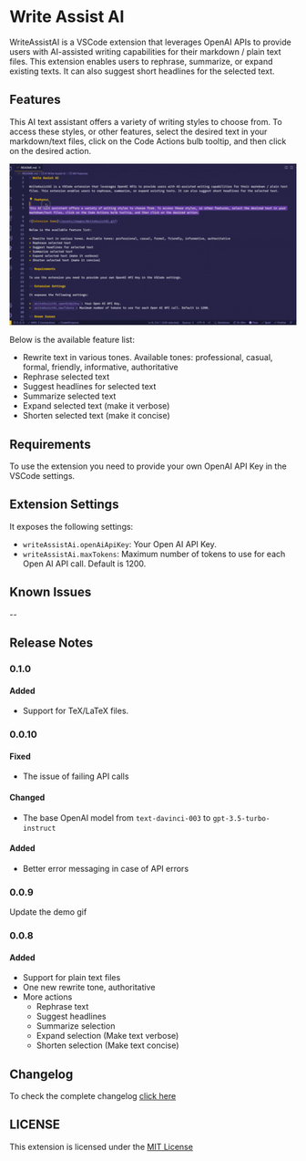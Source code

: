 # Write Assist AI

WriteAssistAI is a VSCode extension that leverages OpenAI APIs to provide users with AI-assisted writing capabilities for their markdown / plain text files. This extension enables users to rephrase, summarize, or expand existing texts. It can also suggest short headlines for the selected text.

## Features

This AI text assistant offers a variety of writing styles to choose from. To access these styles, or other features, select the desired text in your markdown/text files, click on the Code Actions bulb tooltip, and then click on the desired action.

![Extension Demo](/assets/images/WriteAssistAiDemo.gif)

Below is the available feature list:

* Rewrite text in various tones. Available tones: professional, casual, formal, friendly, informative, authoritative
* Rephrase selected text
* Suggest headlines for selected text
* Summarize selected text
* Expand selected text (make it verbose)
* Shorten selected text (make it concise)

## Requirements

To use the extension you need to provide your own OpenAI API Key in the VSCode settings.

## Extension Settings

It exposes the following settings:

* `writeAssistAi.openAiApiKey`: Your Open AI API Key.
* `writeAssistAi.maxTokens`: Maximum number of tokens to use for each Open AI API call. Default is 1200.

## Known Issues

--

## Release Notes

### 0.1.0

#### Added

* Support for TeX/LaTeX files.

### 0.0.10

#### Fixed

* The issue of failing API calls
  
#### Changed

* The base OpenAI model from `text-davinci-003` to `gpt-3.5-turbo-instruct`

#### Added

* Better error messaging in case of API errors

### 0.0.9

Update the demo gif

### 0.0.8

#### Added

* Support for plain text files
* One new rewrite tone, authoritative
* More actions
  * Rephrase text
  * Suggest headlines
  * Summarize selection
  * Expand selection (Make text verbose)
  * Shorten selection (Make text concise)

## Changelog

To check the complete changelog [click here](/CHANGELOG.md)

## LICENSE
This extension is licensed under the [MIT License](/LICENSE)
